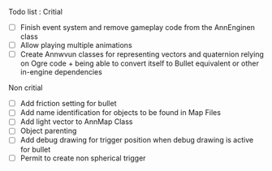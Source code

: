 
Todo list : 
Critial
- [ ] Finish event system and remove gameplay code from the AnnEnginen class
- [ ] Allow playing multiple animations
- [ ] Create Annwvun classes for representing vectors and quaternion relying on Ogre code + being able to convert itself to Bullet equivalent or other in-engine dependencies

Non critial
- [ ] Add friction setting for bullet
- [ ] Add name identification for objects to be found in Map Files
- [ ] Add light vector to AnnMap Class
- [ ] Object parenting
- [ ] Add debug drawing for trigger position when debug drawing is active for bullet
- [ ] Permit to create non spherical trigger
